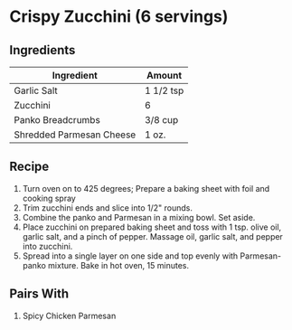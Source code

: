 # Crispy Zucchini (6 servings)

## Ingredients

|Ingredient|Amount
---|---
Garlic Salt | 1 1/2 tsp
Zucchini | 6
Panko Breadcrumbs | 3/8 cup
Shredded Parmesan Cheese | 1 oz.

## Recipe
1. Turn oven on to 425 degrees; Prepare a baking sheet with foil and cooking spray
2. Trim zucchini ends and slice into 1/2" rounds.
3. Combine the panko and Parmesan in a mixing bowl. Set aside.
4. Place zucchini on prepared baking sheet and toss with 1 tsp. olive oil, garlic salt, and a pinch of pepper. Massage oil, garlic salt, and pepper into zucchini.
5. Spread into a single layer on one side and top evenly with Parmesan-panko mixture. Bake in hot oven, 15 minutes.

## Pairs With
1. Spicy Chicken Parmesan
